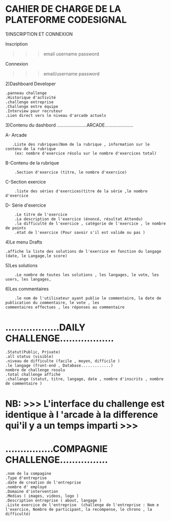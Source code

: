 # CAHIER DE CHARGE DE LA PLATEFORME CODESIGNAL

1)INSCRIPTION ET CONNEXION

  Inscription

>>>email
>>>username
>>>password

  Connexion

>>>email/username
>>>password

2)Dashboard Developer

	.panneau challenge
	.Historique d'activité
	.challenge entreprise
	.Challenge entre équipe
	.Interview pour recruteur
	.Lien direct vers le niveau d'arcade actuels

3)Contenu du dashbord
.......................ARCADE......................

   A- Arcade
   
       .Liste des rubriques(Nom de la rubrique , information sur le contenu de la rubrique
        (ex: nombre d'exercice résolu sur le nombre d'exercices total)
	
   B-Contenu de la rubrique 
   
        .Section d'exercice (titre, le nombre d'exercice)
	
   C-Section exercice
   
        .liste des séries d'exercices(titre de la série ,le nombre d'exercice
	
   D- Série d'exercice
   
        .Le titre de l'exercice
        .La description de l'exercice (énoncé, résultat Attendu)
        .la difficulté de l'exercice , catégorie de l'exercice , le nombre de points
        .état de l'exercice (Pour savoir s'il est valide ou pas )

4)Le menu Drafts

	.affiche la liste des solutions de l'exercice en fonction du langage (date, le Langage,le score)
	
5)Les solutions

        .Le nombre de toutes les solutions , les langages, le vote, les users, les langages,
	
6)Les commentaires

      	.le nom de l'utilisateur ayant publie le commentaire, la date de publication du commentaire, le vote , les          	    commentaires effectues , les réponses au commentaire

# ..................DAILY CHALLENGE..................

	.Statut(Public, Private)
	.all status (visible)
	.niveau de difficulte (facile , moyen, difficile )
	.le langage (front-end , Database.............)
	nombre de challenge resolu
	.total challenge affiché
	.challange (statut, titre, langage, date , nombre d'inscrits , nombre de commentaire )
# NB: >>> L'interface du challenge est identique à l 'arcade à la difference qui'il y a un temps imparti >>>

# ................COMPAGNIE CHALLENGE................

	.nom de la compagine
	.Type d'entreprise
	.date de creation de l'entreprise
	.nombre d' employé
	.Domaine d'intervention
	.Medias ( images, videos, logo )
	.Description entreprise ( about, langage )
	.Liste exercice de l'entreprise  (challenge de l'entreprise : Nom e l'exercice, Nombre de participant, la recompense, le chrono , la difficulté)
	
	
